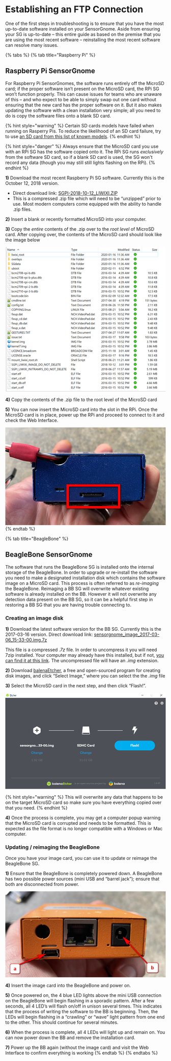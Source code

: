# Establishing an FTP Connection

One of the first steps in troubleshooting is to ensure that you have the most up-to-date software installed on your SensorGnome. Aside from ensuring your SG is up-to-date – this entire guide as based on the premise that you are using the most recent software – reinstalling the most recent software can resolve many issues.

{% tabs %}
{% tab title="Raspberry Pi" %}
## Raspberry Pi SensorGnome

For Raspberry Pi SensorGnomes, the software runs entirely off the MicroSD card; if the proper software isn’t present on the MicroSD card, the RPi SG won’t function properly. This can cause issues for teams who are unaware of this – and who expect to be able to simply swap out one card without ensuring that the new card has the proper software on it. But it also makes updating the software with a clean installation very simple; all you need to do is copy the software files onto a blank SD card.

{% hint style="warning" %}
Certain SD cards models have failed when running on Rasperry Pis. To reduce the likelihood of an SD card failure, try to use [an SD card from this list of known models](https://elinux.org/RPi_SD_cards#Working_.2F_Non-working_SD_cards).
{% endhint %}

{% hint style="danger" %}
Always ensure that the MicroSD card you use with an RPi SG has the software copied onto it. The RPi SG runs _exclusively_ from the software SD card, so if a blank SD card is used, the SG won't record any data \(though you may still still lights flashing on the RPi\).
{% endhint %}

**1\)** Download the most recent Raspberry Pi SG software. Currently this is the October 12, 2018 version.

* Direct download link: [SGPI-2018-10-12\_LIWIXI.ZIP](https://public.sensorgnome.org/Raspberry_Pi_Sensorgnome/SGPI-2018-10-12_LIWIXI.ZIP)
* This is a compressed .zip file which will need to be “unzipped” prior to use. Most modern computers come equipped with the ability to handle .zip files.

**2\)** Insert a blank or recently formatted MicroSD into your computer.

**3\)** Copy the _entire_ contents of the .zip over to the _root level_ of MicroSD card. After copying over, the contents of the MicroSD card should look like the image below

![Copy the contents of the .zip file onto the MicroSD card](.gitbook/assets/rpifolder.png)

**4\)** Copy the contents of the .zip file to the root level of the MicroSD card

**5\)** You can now insert the MicroSD card into the slot in the RPi. Once the MicroSD card is in place, power up the RPi and proceed to connect to it and check the Web Interface.

![The MicroSD card \(highlighted in red\) is inserted with the contacts facing up](.gitbook/assets/rpisdslot.jpg)
{% endtab %}

{% tab title="BeagleBone" %}
## BeagleBone SensorGnome

The software that runs the BeagleBone SG is installed onto the internal storage of the BeagleBone. In order to upgrade or re-install the software you need to make a designated installation disk which contains the software image on a MicroSD card. This process is often referred to as _re-imaging_ the BeagleBone. Reimaging a BB SG will overwrite whatever existing software is already installed on the BB. However it will not overwrite any detection data present on the BB SG, so it can be a helpful first step in restoring a BB SG that you are having trouble connecting to.

### **Creating an image disk**

**1\)** Download the latest software version for the BB SG. Currently this is the 2017-03-16 version. Direct download link: [sensorgnome\_image\_2017-03-06\_15-33-00.img.7z](https://public.sensorgnome.org/Beaglebone_Sensorgnome_Images/sensorgnome_image_2017-03-06_15-33-00.img.7z)

This file is a compressed _.7z_ file. In order to uncompress it you will need 7zip installed. Your computer may already have this installed, but if not, [you can find it at this link](https://www.7-zip.org/). The uncompressed file will have an _.img_ extension.

**2\)** Download [balenaEtcher](https://www.balena.io/etcher/?), a free and open-sourced program for creating disk images, and click “Select Image,” where you can select the the _.img_ file

**3\)** Select the MicroSD card in the next step, and then click “Flash!”.

![The BB SG img file and the MicroSD card are both selected and ready to be flashed](.gitbook/assets/betcher%20%281%29%20%281%29.png)

{% hint style="warning" %}
This will overwrite any data that happens to be on the target MicroSD card so make sure you have everything copied over that you need.
{% endhint %}

**4\)** Once the process is complete, you may get a computer popup warning that the MicroSD card is corrupted and needs to be formatted. This is expected as the file format is no longer compatible with a Windows or Mac computer.

### Updating / r**eimaging the BeagleBone**

Once you have your image card, you can use it to update or reimage the BeagleBone SG.

**1\)** Ensure that the BeagleBone is completely powered down. A BeagleBone has two possible power sources \(mini USB and “barrel jack”\); ensure that both are disconnected from power.

![Ensure that mini USB \(a\) and the barrel jack \(b\) ports are disconnected from power](.gitbook/assets/bbpower%20%281%29%20%281%29.jpg)

**4\)** Insert the image card into the BeagleBone and power on.

**5\)** Once powered on, the 4 blue LED lights above the mini USB connection on the BeagleBone will begin flashing in a sporadic pattern. After a few seconds, all 4 LED’s will flash on/off in unison several times. This indicates that the process of writing the software to the BB is beginning. Then, the LEDs will begin flashing in a “crawling” or “wave” light pattern from one end to the other. This should continue for several minutes.

**6\)** When the process is complete, all 4 LEDs will light up and remain on. You can now power down the BB and remove the installation card.

**7\)** Power up the BB again \(without the image card\) and visit the Web Interface to confirm everything is working
{% endtab %}
{% endtabs %}

